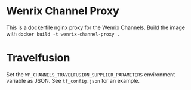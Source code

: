 # Wenrix Channel Proxy

This is a dockerfile nginx proxy for the Wenrix Channels.
Build the image with `docker build -t wenrix-channel-proxy .`

# Travelfusion
Set the `WP_CHANNELS_TRAVELFUSION_SUPPLIER_PARAMETERS` environment variable as JSON.
See `tf_config.json` for an example.
